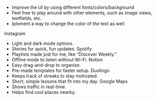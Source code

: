 - Improve the UI by using different fonts/colors/background
- Feel free to play around with other elements, such as image views, textfields, etc.
- Iplement a way to change the color of the text as well


Instagram
- Light and dark mode options.
- Stories for quick, fun updates.
Spotify
- Playlists made just for me, like “Discover Weekly.”
- Offline mode to listen without Wi-Fi.
Notion
- Easy drag-and-drop to organize.
- Pre-made templates for faster setup.
Duolingo
- Keeps track of streaks to stay motivated.
- Short, simple lessons that fit into my day.
Google Maps
- Shows traffic in real-time.
- Helps find cool places nearby.
